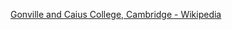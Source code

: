 ﻿[Gonville and Caius College, Cambridge - Wikipedia](https://en.wikipedia.org/wiki/Gonville_and_Caius_College,_Cambridge)